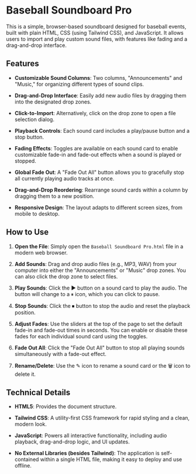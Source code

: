 Baseball Soundboard Pro
=======================

This is a simple, browser-based soundboard designed for baseball events, built with plain HTML, CSS (using Tailwind CSS), and JavaScript. It allows users to import and play custom sound files, with features like fading and a drag-and-drop interface.

Features
--------

-   **Customizable Sound Columns**: Two columns, "Announcements" and "Music," for organizing different types of sound clips.

-   **Drag-and-Drop Interface**: Easily add new audio files by dragging them into the designated drop zones.

-   **Click-to-Import**: Alternatively, click on the drop zone to open a file selection dialog.

-   **Playback Controls**: Each sound card includes a play/pause button and a stop button.

-   **Fading Effects**: Toggles are available on each sound card to enable customizable fade-in and fade-out effects when a sound is played or stopped.

-   **Global Fade Out**: A "Fade Out All" button allows you to gracefully stop all currently playing audio tracks at once.

-   **Drag-and-Drop Reordering**: Rearrange sound cards within a column by dragging them to a new position.

-   **Responsive Design**: The layout adapts to different screen sizes, from mobile to desktop.

How to Use
----------

1.  **Open the File**: Simply open the `Baseball Soundboard Pro.html` file in a modern web browser.

2.  **Add Sounds**: Drag and drop audio files (e.g., MP3, WAV) from your computer into either the "Announcements" or "Music" drop zones. You can also click the drop zone to select files.

3.  **Play Sounds**: Click the ▶ button on a sound card to play the audio. The button will change to a ⏸ icon, which you can click to pause.

4.  **Stop Sounds**: Click the ⏹ button to stop the audio and reset the playback position.

5.  **Adjust Fades**: Use the sliders at the top of the page to set the default fade-in and fade-out times in seconds. You can enable or disable these fades for each individual sound card using the toggles.

6.  **Fade Out All**: Click the "Fade Out All" button to stop all playing sounds simultaneously with a fade-out effect.

7.  **Rename/Delete**: Use the ✎ icon to rename a sound card or the 🗑 icon to delete it.

Technical Details
-----------------

-   **HTML5**: Provides the document structure.

-   **Tailwind CSS**: A utility-first CSS framework for rapid styling and a clean, modern look.

-   **JavaScript**: Powers all interactive functionality, including audio playback, drag-and-drop logic, and UI updates.

-   **No External Libraries (besides Tailwind)**: The application is self-contained within a single HTML file, making it easy to deploy and use offline.
